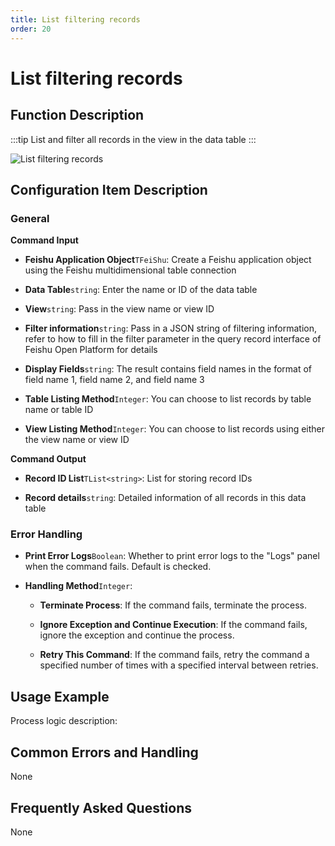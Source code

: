 ```yaml
---
title: List filtering records
order: 20
---
```


# List filtering records

## Function Description

:::tip 
List and filter all records in the view in the data table
:::

![List filtering records](../../../../assets/List%20filtering%20records_command.png)

## Configuration Item Description

### General

**Command Input**

- **Feishu Application Object**`TFeiShu`: Create a Feishu application object using the Feishu multidimensional table connection

- **Data Table**`string`: Enter the name or ID of the data table

- **View**`string`: Pass in the view name or view ID

- **Filter information**`string`: Pass in a JSON string of filtering information, refer to how to fill in the filter parameter in the query record interface of Feishu Open Platform for details

- **Display Fields**`string`: The result contains field names in the format of field name 1, field name 2, and field name 3

- **Table Listing Method**`Integer`: You can choose to list records by table name or table ID

- **View Listing Method**`Integer`: You can choose to list records using either the view name or view ID


**Command Output**

- **Record ID List**`TList<string>`: List for storing record IDs

- **Record details**`string`: Detailed information of all records in this data table

### Error Handling

- **Print Error Logs**`Boolean`: Whether to print error logs to the "Logs" panel when the command fails. Default is checked. 

- **Handling Method**`Integer`:

    - **Terminate Process**: If the command fails, terminate the process.

    - **Ignore Exception and Continue Execution**: If the command fails, ignore the exception and continue the process.

    - **Retry This Command**: If the command fails, retry the command a specified number of times with a specified interval between retries.

## Usage Example

Process logic description:

## Common Errors and Handling

None

## Frequently Asked Questions

None

